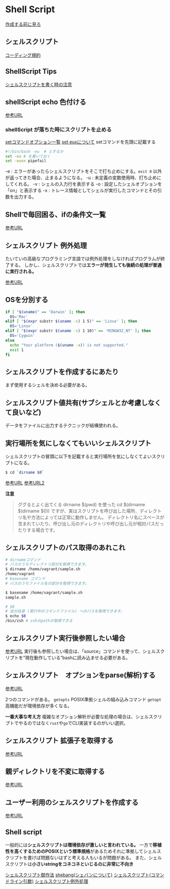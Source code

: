 # Shell Script

[作成する前に見ろ](https://qiita.com/jpshadowapps/items/d6f9b55026637519347f)

## シェルスクリプト

[コーディング規約](https://qiita.com/mashumashu/items/f5b5ff62fef8af0859c5)

## ShellScript Tips

[シェルスクリプトを書く時の注意](https://qiita.com/youcune/items/fcfb4ad3d7c1edf9dc96)

## shellScript echo 色付ける

[参考URL](https://qiita.com/ko1nksm/items/095bdb8f0eca6d327233#%E3%81%8A%E3%81%BE%E3%81%911-%E8%89%B2%E6%8C%87%E5%AE%9A%E6%96%B9%E6%B3%95-%E4%B8%80%E8%A6%A7)

### shellScript が落ちた時にスクリプトを止める

[setコマンドオプション一覧](https://atmarkit.itmedia.co.jp/ait/articles/1805/10/news023.html)
[set euxについて](https://qiita.com/keitean/items/83c7d0d6221ec1b9c63c)
setコマンドを先頭に記載する

```sh
#!/bin/bash -eu  # とするか
set -eu # を書いておく
set -euox pipefail
```

-e : エラーがあったらシェルスクリプトをそこで打ち止めにする。`exit 0` 以外が返ってきた場合、止まるようになる。
-u : 未定義の変数使用時、打ち止めにしてくれる。
-v : シェルの入力行を表示する
-o : 設定したシェルオプションを「on」と表示する
-x : トレース情報としてシェルが実行したコマンドとその引数を出力する。

## Shellで毎回困る、ifの条件文一覧

[参考URL](https://qiita.com/kazuooooo/items/163d07f694016ebd6048)

## シェルスクリプト 例外処理

たいていの高級なプログラミング言語では例外処理をしなければプログラムが終了する。
しかし、シェルスクリプトでは**エラーが発生しても後続の処理が普通に実行される。**

[参考URL](https://webbibouroku.com/Blog/Article/shell-try-catch-finally)


## OSを分別する

```sh
if [ "$(uname)" == 'Darwin' ]; then
  OS='Mac'
elif [ "$(expr substr $(uname -s) 1 5)" == 'Linux' ]; then
  OS='Linux'
elif [ "$(expr substr $(uname -s) 1 10)" == 'MINGW32_NT' ]; then
  OS='Cygwin'
else
  echo "Your platform ($(uname -a)) is not supported."
  exit 1
fi
```

## シェルスクリプトを作成するにあたり

まず使用するシェルを決める必要がある。

## シェルスクリプト値共有(サブシェルとか考慮しなくて良いなど)

データをファイルに出力するテクニックが結構使われる。

## 実行場所を気にしなくてもいいシェルスクリプト

シェルスクリプトの冒頭に以下を記載すると実行場所を気にしなくてよいスクリプトになる。
```sh
$ cd `dirname $0`
```
[参考URL](https://www.qoosky.io/techs/927115250f)
[参考URL2](https://developers-book.com/2021/06/12/656/)

**注意**
>ググるとよく出てくる dirname $(pwd) を使った cd $(dirname $(dirname $0)) ですが、実はスクリプトを呼び出した場所、ディレクトリ名や方法によっては正常に動作しません。
>ディレクトリ名にスペースが含まれていたり、呼び出し元のディレクトリや呼び出し元が相対パスだったりする場合です。

## シェルスクリプトのパス取得のあれこれ

```sh
# dirnameコマンド
# パスのうちディレクトリ部分を取得できます。
$ dirname /home/vagrant/sample.sh 
/home/vagrant
# basename コマンド
# パスのうちファイル名の部分を取得できます。

$ basename /home/vagrant/sample.sh 
sample.sh

# $0
# 自分自身 (実行中のコマンドファイル) へのパスを取得できます。
$ echo $0 
/bin/zsh # zshのpathが取得できる
```

## シェルスクリプト実行後参照したい場合

[参考URL](https://atmarkit.itmedia.co.jp/ait/articles/1810/03/news001.html)
実行後も参照したい場合は、「source」コマンドを使って、シェルスクリプトを“現在動作している”bashに読み込ませる必要がある。

## シェルスクリプト　オプションをparse(解析)する

[参考URL](https://programwiz.org/2022/03/22/how-to-write-shell-script-for-option-parsing/)

2つのコマンドがある。
`getopts` POSIX準拠シェルの組み込みコマンド
`getopt` 高機能だが環境依存が多くなる。

**一番大事な考え方**
複雑なオプション解析が必要な処理の場合は、シェルスクリプトでやるのではなく`rust`や`go`でCLI実装するのがいい選択。



## シェルスクリプト 拡張子を取得する

[参考URL](https://takuya-1st.hatenablog.jp/entry/2017/06/01/163000)

## 親ディレクトリを不変に取得する

[参考URL](https://qiita.com/KEINOS/items/bfd16189894c4bdace8e)

## ユーザー利用のシェルスクリプトを作成する

[参考URL](https://language-and-engineering.hatenablog.jp/entry/20101028/p1)

## Shell script

一般的には**シェルスクリプトは環境依存が激しいと言われている。**
一方で**移植性を高くするためのPOSIXという標準規格**があるためそれに準拠してシェルスクリプトを書けば問題ないはずと考える人もいるが問題がある。
また、シェルスクリプトは**小さいstringをコネコネといじるのに非常に不向き**

[シェルスクリプト御作法](https://qiita.com/autotaker1984/items/bc758fcf368c1a167353)
[shebang(シェバンについて)](https://sechiro.hatenablog.com/entry/20120806/1344267619)
[シェルスクリプト(コマンドライン引数)](https://maku77.github.io/linux/startup/command-line-params.html)
[シェルスクリプト例外処理](https://cloudpack.media/532)